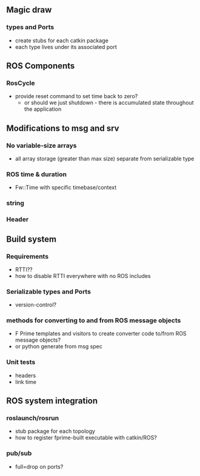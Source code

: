 ## Magic draw

### types and Ports
- create stubs for each catkin package
- each type lives under its associated port

## ROS Components

### RosCycle

- provide reset command to set time back to zero?
    - or should we just shutdown - there is accumulated state throughout the application

## Modifications to msg and srv

### No variable-size arrays
- all array storage (greater than max size) separate from serializable type

### ROS time & duration
- Fw::Time with specific timebase/context

### string

### Header

## Build system

### Requirements
- RTTI??
- how to disable RTTI everywhere with no ROS includes

### Serializable types and Ports
- version-control?

### methods for converting to and from ROS message objects
- F Prime templates and visitors to create converter code to/from ROS message objects?
- or python generate from msg spec

### Unit tests
- headers
- link time

## ROS system integration

### roslaunch/rosrun
- stub package for each topology
- how to register fprime-built executable with catkin/ROS?

### pub/sub
- full=drop on ports?
